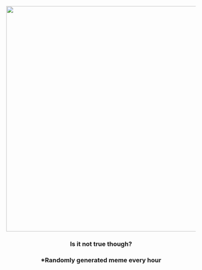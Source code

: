 <p align="center">
        <img src="https://i.redd.it/9dy7etphvyy81.jpg" width="600" height="600">
        </p>
        <h3 align="center">Is it not true though?</h3>
        <h3 align="center">*Randomly generated meme every hour</h3>
    